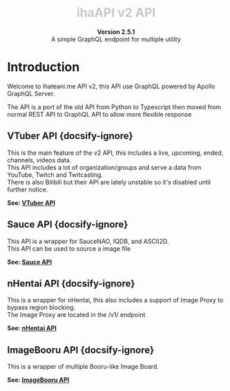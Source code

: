 <h1 id="mulai-dari-sini" style="color:#c8c8c8;" align="center">
    ihaAPI v2 API
</h1>
<p align="center"><b>Version 2.5.1</b><br>A simple GraphQL endpoint for multiple utility</p>

# Introduction
Welcome to ihateani.me API v2, this API use GraphQL powered by Apollo GraphQL Server.

The API is a port of the old API from Python to Typescript then moved from normal REST API to GraphQL API to allow more flexible response

## VTuber API {docsify-ignore}
This is the main feature of the v2 API, this includes a live, upcoming, ended, channels, videos data.<br>
This API includes a lot of organization/groups and serve a data from YouTube, Twitch and Twitcasting.<br>
There is also Bilibili but their API are lately unstable so it's disabled until further notice.

**See: [VTuber API](vtuberapi.md)**

## Sauce API {docsify-ignore}
This API is a wrapper for SauceNAO, IQDB, and ASCII2D.<br>
This API can be used to source a image file

**See: [Sauce API](sauceapi.md)**

## nHentai API {docsify-ignore}
This is a wrapper for nHentai, this also includes a support of Image Proxy to bypass region blocking.<br>
The Image Proxy are located in the /v1/ endpoint

**See: [nHentai API](nhentaiapi.md)**

## ImageBooru API {docsify-ignore}
This is a wrapper of multiple Booru-like Image Board.

**See: [ImageBooru API](imagebooruapi.md)**